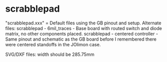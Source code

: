 # scrabblepad
 "scrabblepad.xxx" = Default files using the GB pinout and setup. 
 Alternate files:
	scrabblepad - 6mil_traces - Base board with routed switch and diode matrix, no other components placed. 
	scrabblepad - centered controller - Same pinout and schematic as the GB board before I remembered there were centered standoffs in the JOlimon case. 
	
SVG/DXF files: width should be 285.75mm 

